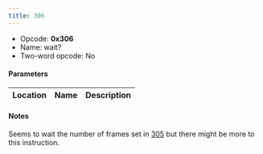 ```yaml
---
title: 306
---
```


- Opcode: **0x306**
- Name: wait?
- Two-word opcode: No

#### Parameters

| Location | Name | Description |
|:--------:|:----:|:-----------:|

#### Notes

Seems to wait the number of frames set in [305](305) but there might be more to this instruction.
